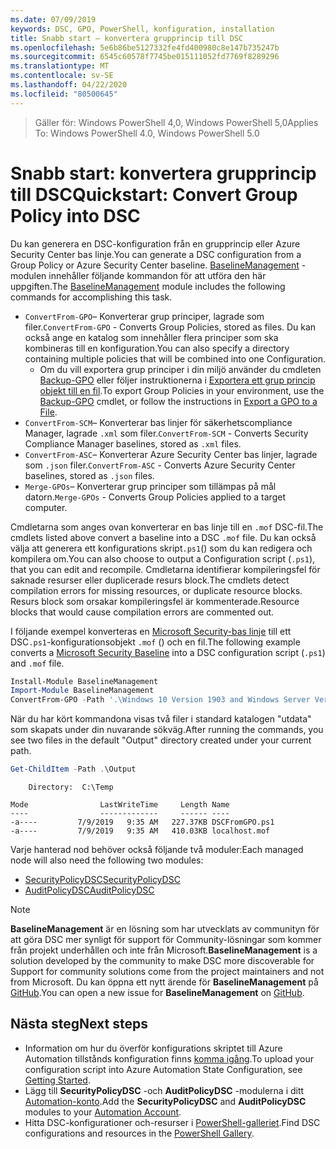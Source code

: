 ```yaml
---
ms.date: 07/09/2019
keywords: DSC, GPO, PowerShell, konfiguration, installation
title: Snabb start – konvertera grupprincip till DSC
ms.openlocfilehash: 5e6b86be5127332fe4fd400980c8e147b735247b
ms.sourcegitcommit: 6545c60578f7745be015111052fd7769f8289296
ms.translationtype: MT
ms.contentlocale: sv-SE
ms.lasthandoff: 04/22/2020
ms.locfileid: "80500645"
---
```

> <span data-ttu-id="e3a0a-103">Gäller för: Windows PowerShell 4,0, Windows PowerShell 5,0</span><span class="sxs-lookup"><span data-stu-id="e3a0a-103">Applies To: Windows PowerShell 4.0, Windows PowerShell 5.0</span></span>

# <a name="quickstart-convert-group-policy-into-dsc"></a><span data-ttu-id="e3a0a-104">Snabb start: konvertera grupprincip till DSC</span><span class="sxs-lookup"><span data-stu-id="e3a0a-104">Quickstart: Convert Group Policy into DSC</span></span>

<span data-ttu-id="e3a0a-105">Du kan generera en DSC-konfiguration från en grupprincip eller Azure Security Center bas linje.</span><span class="sxs-lookup"><span data-stu-id="e3a0a-105">You can generate a DSC configuration from a Group Policy or Azure Security Center baseline.</span></span> <span data-ttu-id="e3a0a-106">[BaselineManagement](https://www.powershellgallery.com/packages/BaselineManagement) -modulen innehåller följande kommandon för att utföra den här uppgiften.</span><span class="sxs-lookup"><span data-stu-id="e3a0a-106">The [BaselineManagement](https://www.powershellgallery.com/packages/BaselineManagement) module includes the following commands for accomplishing this task.</span></span>

- <span data-ttu-id="e3a0a-107">`ConvertFrom-GPO`– Konverterar grup principer, lagrade som filer.</span><span class="sxs-lookup"><span data-stu-id="e3a0a-107">`ConvertFrom-GPO` - Converts Group Policies, stored as files.</span></span> <span data-ttu-id="e3a0a-108">Du kan också ange en katalog som innehåller flera principer som ska kombineras till en konfiguration.</span><span class="sxs-lookup"><span data-stu-id="e3a0a-108">You can also specify a directory containing multiple policies that will be combined into one Configuration.</span></span>
  - <span data-ttu-id="e3a0a-109">Om du vill exportera grup principer i din miljö använder du cmdleten [Backup-GPO](/powershell/module/grouppolicy/backup-gpo?view=win10-ps) eller följer instruktionerna i [Exportera ett grup princip objekt till en fil](/microsoft-desktop-optimization-pack/agpm/export-a-gpo-to-a-file).</span><span class="sxs-lookup"><span data-stu-id="e3a0a-109">To export Group Policies in your environment, use the [Backup-GPO](/powershell/module/grouppolicy/backup-gpo?view=win10-ps) cmdlet, or follow the instructions in [Export a GPO to a File](/microsoft-desktop-optimization-pack/agpm/export-a-gpo-to-a-file).</span></span>
- <span data-ttu-id="e3a0a-110">`ConvertFrom-SCM`– Konverterar bas linjer för säkerhetscompliance Manager, lagrade `.xml` som filer.</span><span class="sxs-lookup"><span data-stu-id="e3a0a-110">`ConvertFrom-SCM` - Converts Security Compliance Manager baselines, stored as `.xml` files.</span></span>
- <span data-ttu-id="e3a0a-111">`ConvertFrom-ASC`– Konverterar Azure Security Center bas linjer, lagrade som `.json` filer.</span><span class="sxs-lookup"><span data-stu-id="e3a0a-111">`ConvertFrom-ASC` - Converts Azure Security Center baselines, stored as `.json` files.</span></span>
- <span data-ttu-id="e3a0a-112">`Merge-GPOs`– Konverterar grup principer som tillämpas på mål datorn.</span><span class="sxs-lookup"><span data-stu-id="e3a0a-112">`Merge-GPOs` - Converts Group Policies applied to a target computer.</span></span>

<span data-ttu-id="e3a0a-113">Cmdletarna som anges ovan konverterar en bas linje till en `.mof` DSC-fil.</span><span class="sxs-lookup"><span data-stu-id="e3a0a-113">The cmdlets listed above convert a baseline into a DSC `.mof` file.</span></span> <span data-ttu-id="e3a0a-114">Du kan också välja att generera ett konfigurations skript`.ps1`() som du kan redigera och kompilera om.</span><span class="sxs-lookup"><span data-stu-id="e3a0a-114">You can also choose to output a Configuration script (`.ps1`), that you can edit and recompile.</span></span> <span data-ttu-id="e3a0a-115">Cmdletarna identifierar kompileringsfel för saknade resurser eller duplicerade resurs block.</span><span class="sxs-lookup"><span data-stu-id="e3a0a-115">The cmdlets detect compilation errors for missing resources, or duplicate resource blocks.</span></span> <span data-ttu-id="e3a0a-116">Resurs block som orsakar kompileringsfel är kommenterade.</span><span class="sxs-lookup"><span data-stu-id="e3a0a-116">Resource blocks that would cause compilation errors are commented out.</span></span>

<span data-ttu-id="e3a0a-117">I följande exempel konverteras en [Microsoft Security-bas linje](https://www.microsoft.com/en-us/download/details.aspx?id=55319) till ett DSC`.ps1`-konfigurationsobjekt `.mof` () och en fil.</span><span class="sxs-lookup"><span data-stu-id="e3a0a-117">The following example converts a [Microsoft Security Baseline](https://www.microsoft.com/en-us/download/details.aspx?id=55319) into a DSC configuration script (`.ps1`) and `.mof` file.</span></span>

```powershell
Install-Module BaselineManagement
Import-Module BaselineManagement
ConvertFrom-GPO -Path '.\Windows 10 Version 1903 and Windows Server Version 1903 Security Baseline\GPOs\' -OutputConfigurationScript
```

<span data-ttu-id="e3a0a-118">När du har kört kommandona visas två filer i standard katalogen "utdata" som skapats under din nuvarande sökväg.</span><span class="sxs-lookup"><span data-stu-id="e3a0a-118">After running the commands, you see two files in the default "Output" directory created under your current path.</span></span>

```powershell
Get-ChildItem -Path .\Output
```

```Output
    Directory:  C:\Temp

Mode                LastWriteTime     Length Name
----                -------------     ------ ----
-a----         7/9/2019   9:35 AM   227.37KB DSCFromGPO.ps1
-a----         7/9/2019   9:35 AM   410.03KB localhost.mof
```

<span data-ttu-id="e3a0a-119">Varje hanterad nod behöver också följande två moduler:</span><span class="sxs-lookup"><span data-stu-id="e3a0a-119">Each managed node will also need the following two modules:</span></span>

- [<span data-ttu-id="e3a0a-120">SecurityPolicyDSC</span><span class="sxs-lookup"><span data-stu-id="e3a0a-120">SecurityPolicyDSC</span></span>](https://www.powershellgallery.com/packages/SecurityPolicyDsc)
- [<span data-ttu-id="e3a0a-121">AuditPolicyDSC</span><span class="sxs-lookup"><span data-stu-id="e3a0a-121">AuditPolicyDSC</span></span>](https://www.powershellgallery.com/packages/AuditPolicyDsc)

> [!NOTE]
> <span data-ttu-id="e3a0a-122">**BaselineManagement** är en lösning som har utvecklats av communityn för att göra DSC mer synligt för support för Community-lösningar som kommer från projekt underhållen och inte från Microsoft.</span><span class="sxs-lookup"><span data-stu-id="e3a0a-122">**BaselineManagement** is a solution developed by the community to make DSC more discoverable for Support for community solutions come from the project maintainers and not from Microsoft.</span></span> <span data-ttu-id="e3a0a-123">Du kan öppna ett nytt ärende för **BaselineManagement** på [GitHub](https://github.com/microsoft/BaselineManagement).</span><span class="sxs-lookup"><span data-stu-id="e3a0a-123">You can open a new issue for **BaselineManagement** on [GitHub](https://github.com/microsoft/BaselineManagement).</span></span>

## <a name="next-steps"></a><span data-ttu-id="e3a0a-124">Nästa steg</span><span class="sxs-lookup"><span data-stu-id="e3a0a-124">Next steps</span></span>

- <span data-ttu-id="e3a0a-125">Information om hur du överför konfigurations skriptet till Azure Automation tillstånds konfiguration finns [komma igång](/azure/automation/automation-dsc-getting-started#importing-a-configuration-into-azure-automation).</span><span class="sxs-lookup"><span data-stu-id="e3a0a-125">To upload your configuration script into Azure Automation State Configuration, see [Getting Started](/azure/automation/automation-dsc-getting-started#importing-a-configuration-into-azure-automation).</span></span>
- <span data-ttu-id="e3a0a-126">Lägg till **SecurityPolicyDSC** -och **AuditPolicyDSC** -modulerna i ditt [Automation-konto](/azure/automation/shared-resources/modules).</span><span class="sxs-lookup"><span data-stu-id="e3a0a-126">Add the **SecurityPolicyDSC** and **AuditPolicyDSC** modules to your [Automation Account](/azure/automation/shared-resources/modules).</span></span>
- <span data-ttu-id="e3a0a-127">Hitta DSC-konfigurationer och-resurser i [PowerShell-galleriet](https://www.powershellgallery.com/).</span><span class="sxs-lookup"><span data-stu-id="e3a0a-127">Find DSC configurations and resources in the [PowerShell Gallery](https://www.powershellgallery.com/).</span></span>

